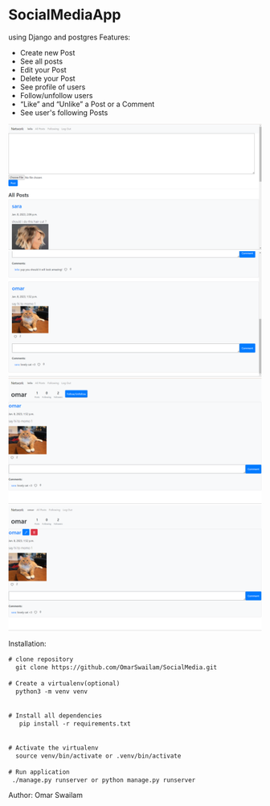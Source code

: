 # SocialMediaApp

using Django and postgres
Features:
  - Create new Post
  - See all posts
  - Edit your Post
  - Delete your Post
  - See profile of users
  - Follow/unfollow users
  - “Like” and “Unlike” a Post or a Comment
  - See user's following Posts
 
![screenshot](https://github.com/OmarSwailam/socialmedia/blob/master/screenshots/Screenshot_20230108_033604.png)
![screenshot](https://github.com/OmarSwailam/socialmedia/blob/master/screenshots/Screenshot_20230108_033627.png)
![screenshot](https://github.com/OmarSwailam/socialmedia/blob/master/screenshots/Screenshot_20230108_033638.png)
![screenshot](https://github.com/OmarSwailam/socialmedia/blob/master/screenshots/Screenshot_20230108_033846.png)


Installation:

    # clone repository
      git clone https://github.com/OmarSwailam/SocialMedia.git

    # Create a virtualenv(optional)
      python3 -m venv venv


    # Install all dependencies
       pip install -r requirements.txt


    # Activate the virtualenv
      source venv/bin/activate or .venv/bin/activate

    # Run application
     ./manage.py runserver or python manage.py runserver

Author:
  Omar Swailam
